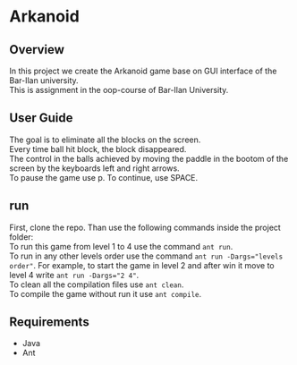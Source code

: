 # Arkanoid <br>
## Overview <br>
In this project we create the Arkanoid game base on GUI interface of the Bar-Ilan university.<br>
This is assignment in the oop-course of Bar-Ilan University. <br>

## User Guide <br>
The goal is to eliminate all the blocks on the screen.<br>
Every time ball hit block, the block disappeared.<br>
The control in the balls achieved by moving the paddle in the bootom of the screen by the keyboards left and right arrows.<br>
To pause the game use p. To continue, use SPACE. <br>

## run <br>
First, clone the repo. Than use the following commands inside the project folder:<br>
To run this game from level 1 to 4 use the command `ant run`. <br>
To run in any other levels order use the command `ant run -Dargs="levels order"`. For example, to start the game in level 2 and after win it move to level 4 write `ant run -Dargs="2 4"`.<br>
To clean all the compilation files use `ant clean`.<br>
To compile the game without run it use `ant compile`.<br>

## Requirements <br>
 - Java<br>
 - Ant
